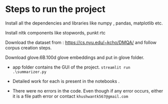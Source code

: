 # Steps to run the project

Install all the dependencies and libraries like numpy , pandas, matplotlib etc.

Install nltk components like stopwords, punkt rtc

Download the dataset from : https://cs.nyu.edu/~kcho/DMQA/
and follow corpus creation steps.

Download glove.6B.100d glove embeddings and put in glove folder.

- app folder contains the GUI of the project.
    `streamlit run .\summarizer.py`

- Detailed work for each is present in the notebooks .

- There were no errors in the code. Even though if any error occurs, either it is a  file path error or contact `khushwantk567@gmail.com`

